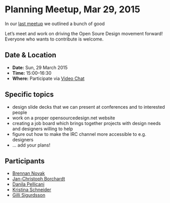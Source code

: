 # Planning Meetup, Mar 29, 2015

In our [last meetup](2015-03-15%20Berlin%20Open%20Source%20Design%20meetup.md) we outlined a bunch of good 

Let’s meet and work on driving the Open Soure Design movement forward! Everyone who wants to contribute is welcome.


## Date & Location

- **Date:** Sun, 29 March 2015
- **Time:** 15:00–16:30
- **Where:** Participate via [Video Chat](https://appear.in/osd-meetup-berlin)


## Specific topics

* design slide decks that we can present at conferences and to interested people
* work on a proper opensourcedesign.net website
* creating a job board which brings together projects with design needs and designers willing to help
* figure out how to make the IRC channel more accessible to e.g. designers 
* … add your plans!


## Participants

* [Brennan Novak](https://github.com/bnvk)
* [Jan-Christoph Borchardt](https://github.com/jancborchardt)
* [Danila Pellicani](https://github.com/danilapellicani)
* [Kristina Schneider](https://github.com/kriesse)
* [Gilli Sigurdsson](https://github.com/gillisig)

